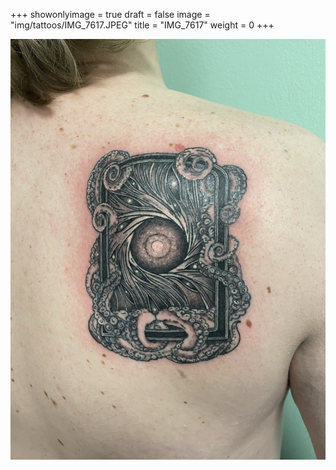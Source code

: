 +++
showonlyimage = true
draft = false
image = "img/tattoos/IMG_7617.JPEG"
title = "IMG_7617"
weight = 0
+++

![image](/img/tattoos/IMG_7617.JPEG)
